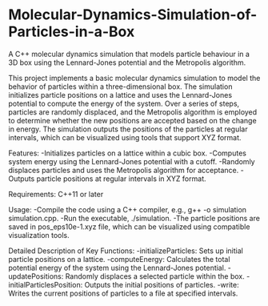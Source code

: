 # Molecular-Dynamics-Simulation-of-Particles-in-a-Box
A C++ molecular dynamics simulation that models particle behaviour in a 3D box using the Lennard-Jones potential and the Metropolis algorithm.

This project implements a basic molecular dynamics simulation to model the behavior of particles within a three-dimensional box. The simulation initializes particle positions on a lattice and uses the Lennard-Jones potential to compute the energy of the system. Over a series of steps, particles are randomly displaced, and the Metropolis algorithm is employed to determine whether the new positions are accepted based on the change in energy. The simulation outputs the positions of the particles at regular intervals, which can be visualized using tools that support XYZ format.

Features:
-Initializes particles on a lattice within a cubic box.
-Computes system energy using the Lennard-Jones potential with a cutoff.
-Randomly displaces particles and uses the Metropolis algorithm for acceptance.
-Outputs particle positions at regular intervals in XYZ format.

Requirements:
C++11 or later

Usage:
-Compile the code using a C++ compiler, e.g., g++ -o simulation simulation.cpp.
-Run the executable, ./simulation.
-The particle positions are saved in pos_eps10e-1.xyz file, which can be visualized using compatible visualization tools.

Detailed Description of Key Functions:
-initializeParticles: Sets up initial particle positions on a lattice.
-computeEnergy: Calculates the total potential energy of the system using the Lennard-Jones potential.
-updatePositions: Randomly displaces a selected particle within the box.
-initialParticlesPosition: Outputs the initial positions of particles.
-write: Writes the current positions of particles to a file at specified intervals.
